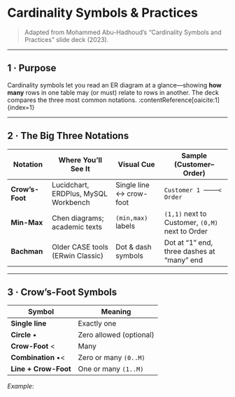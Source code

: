# Cardinality Symbols & Practices  
> Adapted from Mohammed Abu-Hadhoud’s “Cardinality Symbols and Practices” slide deck (2023).

---

## 1 · Purpose  
Cardinality symbols let you read an ER diagram at a glance—showing **how many** rows in one table may (or must) relate to rows in another. The deck compares the three most common notations. :contentReference[oaicite:1]{index=1}  

---

## 2 · The Big Three Notations  

| Notation | Where You’ll See It | Visual Cue | Sample (Customer–Order) |
|----------|---------------------|------------|-------------------------|
| **Crow’s-Foot** | Lucidchart, ERDPlus, MySQL Workbench | Single line ↔ crow-foot | `Customer 1 ────< Order` |
| **Min-Max** | Chen diagrams; academic texts | `(min,max)` labels | `(1,1)` next to Customer, `(0,M)` next to Order |
| **Bachman** | Older CASE tools (ERwin Classic) | Dot & dash symbols | Dot at “1” end, three dashes at “many” end |

---

## 3 · Crow’s-Foot Symbols  

| Symbol | Meaning |
|--------|---------|
| **Single line** | Exactly one |
| **Circle** • | Zero allowed (optional) |
| **Crow-Foot** < | Many |
| **Combination** •< | Zero or many `(0..M)` |
| **Line + Crow-Foot** | One or many `(1..M)` |

*Example*:  

